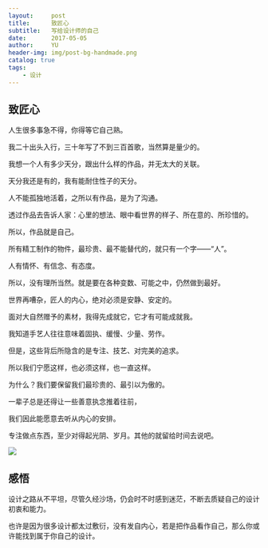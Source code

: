 ```yaml
---
layout:     post
title:      致匠心
subtitle:   写给设计师的自己
date:       2017-05-05
author:     YU
header-img: img/post-bg-handmade.png
catalog: true
tags:
    - 设计
---
```


## 致匠心

人生很多事急不得，你得等它自己熟。

我二十出头入行，三十年写了不到三百首歌，当然算是量少的。

我想一个人有多少天分，跟出什么样的作品，并无太大的关联。

天分我还是有的，我有能耐住性子的天分。

人不能孤独地活着，之所以有作品，是为了沟通。

透过作品去告诉人家：心里的想法、眼中看世界的样子、所在意的、所珍惜的。

所以，作品就是自己。

所有精工制作的物件，最珍贵、最不能替代的，就只有一个字——“人”。

人有情怀、有信念、有态度。

所以，没有理所当然。就是要在各种变数、可能之中，仍然做到最好。

世界再嘈杂，匠人的内心，绝对必须是安静、安定的。

面对大自然赠予的素材，我得先成就它，它才有可能成就我。

我知道手艺人往往意味着固执、缓慢、少量、劳作。

但是，这些背后所隐含的是专注、技艺、对完美的追求。

所以我们宁愿这样，也必须这样，也一直这样。

为什么？我们要保留我们最珍贵的、最引以为傲的。

一辈子总是还得让一些善意执念推着往前，

我们因此能愿意去听从内心的安排。

专注做点东西，至少对得起光阴、岁月。其他的就留给时间去说吧。

![](https://upload-images.jianshu.io/upload_images/1954956-18bada2b187c2da9.jpg)

## 感悟

设计之路从不平坦，尽管久经沙场，仍会时不时感到迷茫，不断去质疑自己的设计初衷和能力。

也许是因为很多设计都太过敷衍，没有发自内心，若是把作品看作自己，那么你或许能找到属于你自己的设计。





